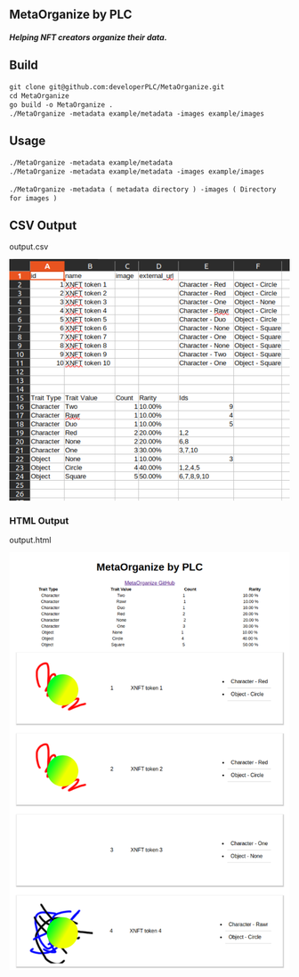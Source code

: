 ## MetaOrganize by PLC

##### Helping NFT creators organize their data.

## Build
    git clone git@github.com:developerPLC/MetaOrganize.git
    cd MetaOrganize
    go build -o MetaOrganize .
    ./MetaOrganize -metadata example/metadata -images example/images

## Usage 
    ./MetaOrganize -metadata example/metadata
    ./MetaOrganize -metadata example/metadata -images example/images

    ./MetaOrganize -metadata ( metadata directory ) -images ( Directory for images ) 

## CSV Output
output.csv 

![Output CSV](https://raw.githubusercontent.com/developerPLC/MetaOrganize/main/screenshots/CSV.png)


### HTML Output 
output.html

![Output HTML](https://raw.githubusercontent.com/developerPLC/MetaOrganize/main/screenshots/HTML.png)